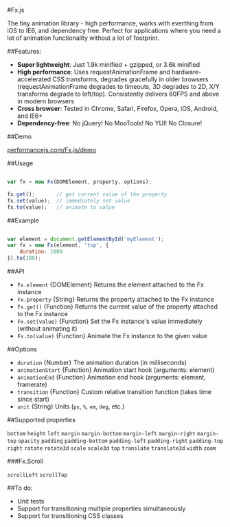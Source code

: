 #Fx.js

The tiny animation library - high performance, works with everthing from iOS to IE6, and dependency free. Perfect for applications where you need a lot of animation functionality without a lot of footprint.

##Features:

- **Super lightweight**: Just 1.9k minified + gzipped, or 3.6k minified
- **High performance**: Uses requestAnimationFrame and hardware-accelerated CSS transforms, degrades gracefully in older browsers (requestAnimationFrame degrades to timeouts, 3D degrades to 2D, X/Y transforms degrade to left/top). Consistently delivers 60FPS and above in modern browsers
- **Cross browser**: Tested in Chrome, Safari, Firefox, Opera, iOS, Android, and IE6+
- **Dependency-free**: No jQuery! No MooTools! No YUI! No Closure!

##Demo

[performancejs.com/Fx.js/demo](http://performancejs.com/Fx.js/demo/)

##Usage

```javascript

var fx = new Fx(DOMElement, property, options);

fx.get();		// get current value of the property
fx.set(value);	// immediately set value
fx.to(value);	// animate to value
```

##Example

```javascript

var element = document.getElementById('myElement');
var fx = new Fx(element, 'top', {
	duration: 1000
}).to(100);
```

##API

- `Fx.element` {DOMElement} Returns the element attached to the Fx instance
- `Fx.property` {String} Returns the property attached to the Fx instance
- `Fx.get()` {Function} Returns the current value of the property attached to the Fx instance
- `Fx.set(value)` {Function} Set the Fx instance's value immediately (without animating it)
- `Fx.to(value)` {Function} Animate the Fx instance to the given value

##Options

- `duration` {Number} The animation duration (in milliseconds)
- `animationStart` {Function} Animation start hook (arguments: element)
- `animationEnd` {Function} Animation end hook (arguments: element, framerate)
- `transition` {Function} Custom relative transition function (takes time since start)
- `unit` {String} Units (`px`, `%`, `em`, `deg`, etc.)

##Supported properties

 `bottom` `height` `left` `margin` `margin-bottom` `margin-left` `margin-right` `margin-top` `opacity` `padding` `padding-bottom` `padding-left` `padding-right` `padding-top` `right` `rotate` `rotate3d` `scale` `scale3d` `top` `translate` `translate3d` `width` `zoom`

###Fx.Scroll

`scrollLeft` `scrollTop`

##To do:

- Unit tests
- Support for transitioning multiple properties simultaneously
- Support for transitioning CSS classes